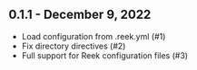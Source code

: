 ## 0.1.1 - December 9, 2022
- Load configuration from .reek.yml (#1)
- Fix directory directives (#2)
- Full support for Reek configuration files (#3)
